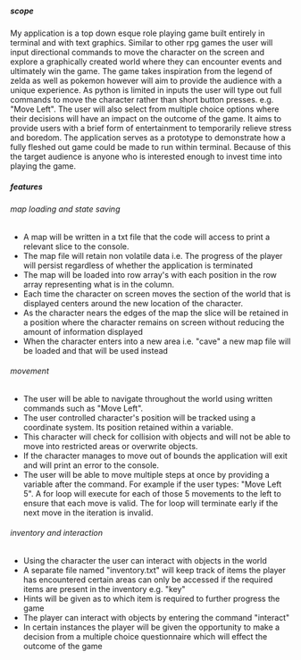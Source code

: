 ##### scope
My application is a top down esque role playing game built entirely in terminal and with text graphics.
Similar to other rpg games the user will input directional commands to move the character on the screen
and explore a graphically created world where they can encounter events and ultimately win the game.
The game takes inspiration from the legend of zelda as well as pokemon however will aim to provide
the audience with a unique experience.
As python is limited in inputs the user will type out full commands to move the character rather than
short button presses. e.g. "Move Left".
The user will also select from multiple choice options where their
decisions will have an impact on the outcome of the game.
It aims to provide users with a brief form of entertainment to temporarily relieve stress and boredom.
The application serves as a prototype to demonstrate how a fully fleshed out game could be made to run within terminal.
Because of this the target audience is anyone who is interested enough to invest time into playing the game.

##### features
###### map loading and state saving
- A map will be written in a txt file that the code will access to print a relevant slice to the console.
- The map file will retain non volatile data i.e. The progress of the player will persist regardless of
whether the application is terminated
- The map will be loaded into row array's with each position in the row array representing what is in the column.
- Each time the character on screen moves the section of the world that is displayed centers around the new
location of the character.
- As the character nears the edges of the map the slice will be retained in a position where the character remains
on screen without reducing the amount of information displayed
- When the character enters into a new area i.e. "cave" a new map file will be loaded and that will be used instead

###### movement
- The user will be able to navigate throughout the world using written commands such as "Move Left".
- The user controlled character's position will be tracked using a coordinate system. Its position retained within a variable.
- This character will check for collision with objects and will not be able to move into restricted areas or overwrite
objects.
- If the character manages to move out of bounds the application will exit and will print an error to the console.
- The user will be able to move multiple steps at once by providing a variable after the command.
For example if the user types: "Move Left 5".
A for loop will execute for each of those 5 movements to the left to ensure that each move is valid.
The for loop will terminate early if the next move in the iteration is invalid.

###### inventory and interaction
- Using the character the user can interact with objects in the world
- A separate file named "inventory.txt" will keep track of items the player has encountered
certain areas can only be accessed if the required items are present in the inventory e.g. "key"
- Hints will be given as to which item is required to further progress the game
- The player can interact with objects by entering the command "interact"
- In certain instances the player will be given the opportunity to make a decision
from a multiple choice questionnaire which will effect the outcome of the game


